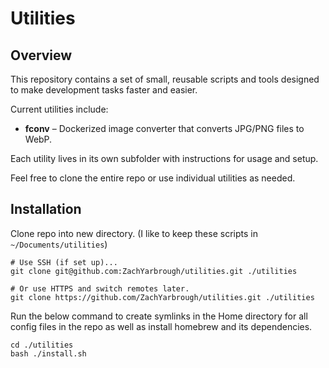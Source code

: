 # Utilities

## Overview
This repository contains a set of small, reusable scripts and tools designed to make development tasks faster and easier.  

Current utilities include:

- **fconv** – Dockerized image converter that converts JPG/PNG files to WebP.

Each utility lives in its own subfolder with instructions for usage and setup.  

Feel free to clone the entire repo or use individual utilities as needed.


## Installation

Clone repo into new directory. (I like to keep these scripts in `~/Documents/utilities`)
```
# Use SSH (if set up)...
git clone git@github.com:ZachYarbrough/utilities.git ./utilities

# Or use HTTPS and switch remotes later.
git clone https://github.com/ZachYarbrough/utilities.git ./utilities
```

Run the below command to create symlinks in the Home directory for all config files in the repo as well as install homebrew and its dependencies.
```
cd ./utilities
bash ./install.sh
```

